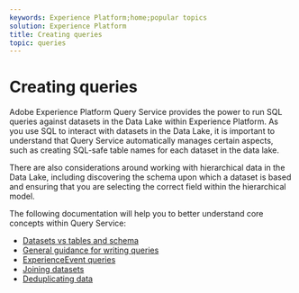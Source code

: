 ```yaml
---
keywords: Experience Platform;home;popular topics
solution: Experience Platform
title: Creating queries
topic: queries
---
```


# Creating queries

Adobe Experience Platform Query Service provides the power to run SQL queries against datasets in the Data Lake within Experience Platform. As you use SQL to interact with datasets in the Data Lake, it is important to understand that Query Service automatically manages certain aspects, such as creating SQL-safe table names for each dataset in the data lake. 

There are also considerations around working with hierarchical data in the Data Lake, including discovering the schema upon which a dataset is based and ensuring that you are selecting the correct field within the hierarchical model.

The following documentation will help you to better understand core concepts within Query Service:

* [Datasets vs tables and schema](./datasets-and-tables.md)
* [General guidance for writing queries](./writing-queries.md)
* [ExperienceEvent queries](./experience-event-queries.md)
* [Joining datasets](./joining-datasets.md)
* [Deduplicating data](./deduplication.md)
